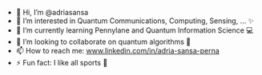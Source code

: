 - 👋 Hi, I’m @adriasansa
- 👀 I’m interested in Quantum Communications, Computing, Sensing, ... ✨
- 🌱 I’m currently learning Pennylane and Quantum Information Science 💻
- 💞️ I’m looking to collaborate on quantum algorithms 🖖
- 📫 How to reach me: www.linkedin.com/in/adria-sansa-perna
- ⚡ Fun fact: I like all sports 💪

<!---
adriasansa/adriasansa is a ✨ special ✨ repository because its `README.md` (this file) appears on your GitHub profile.
You can click the Preview link to take a look at your changes.
--->
